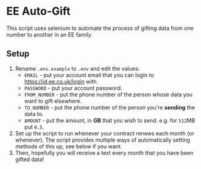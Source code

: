 # EE Auto-Gift
This script uses selenium to automate the process of gifting data from one number to another in an EE family.  
## Setup
1. Rename `.env.example` to `.env` and edit the values:
   * `EMAIL` - put your account email that you can login to https://id.ee.co.uk/login with.  
   * `PASSWORD` - put your account password. 
   * `FROM_NUMBER` - put the phone number of the person whose data you want to gift elsewhere. 
   * `TO_NUMBER` - put the phone number of the person you're **sending** the data to.
   * `AMOUNT` - put the amount, in **GB** that you wish to send. e.g. for `512`MB put `0.5`. 
2. Set up the script to run whenever your contract renews each month (or whenever). The script provides multiple ways of automatically setting methods of this up, see below if you want.
3. Then, hopefully you will receive a text every month that you have been gifted data!  

